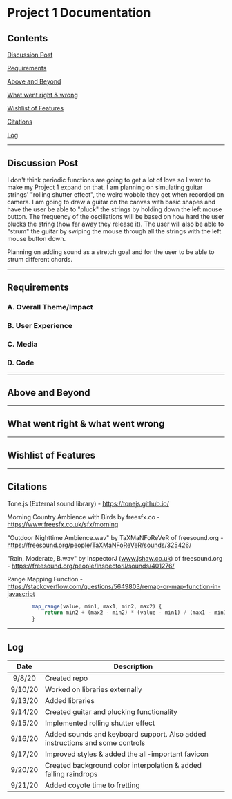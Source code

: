 # Project 1 Documentation

## Contents

[Discussion Post](#Discussion-Post)

[Requirements](#Requirements)

[Above and Beyond](#Above-and-Beyond)

[What went right & wrong](#What-went-right-&-what-went-wrong)

[Wishlist of Features](#Wishlist-of-Features)

[Citations](#Citations)

[Log](#Log)

------------------------------------

## Discussion Post
I don't think periodic functions are going to get a lot of love so I want to make my Project 1 expand on that. I am planning on simulating guitar strings' "rolling shutter effect", the weird wobble they get when recorded on camera. I am going to draw a guitar on the canvas with basic shapes and have the user be able to "pluck" the strings by holding down the left mouse button. The frequency of the oscillations will be based on how hard the user plucks the string (how far away they release it). The user will also be able to "strum" the guitar by swiping the mouse through all the strings with the left mouse button down.

Planning on adding sound as a stretch goal and for the user to be able to strum different chords.

------------------------------------

## Requirements

### A. Overall Theme/Impact

### B. User Experience

### C. Media

### D. Code

------------------------------------

## Above and Beyond

------------------------------------

## What went right & what went wrong

------------------------------------

## Wishlist of Features

------------------------------------

## Citations
Tone.js (External sound library) - 
https://tonejs.github.io/

Morning Country Ambience with Birds by freesfx.co - 
https://www.freesfx.co.uk/sfx/morning

"Outdoor Nighttime Ambience.wav" by TaXMaNFoReVeR of freesound.org - 
https://freesound.org/people/TaXMaNFoReVeR/sounds/325426/

"Rain, Moderate, B.wav" by InspectorJ (www.jshaw.co.uk) of freesound.org - 
https://freesound.org/people/InspectorJ/sounds/401276/

Range Mapping Function - 
https://stackoverflow.com/questions/5649803/remap-or-map-function-in-javascript
```javascript
        map_range(value, min1, max1, min2, max2) {
            return min2 + (max2 - min2) * (value - min1) / (max1 - min1);
        }
```

------------------------------------

## Log
|   Date   | Description                               |
|  :----:  | -----------                               |
|  9/8/20  | Created repo                              |
|  9/10/20 | Worked on libraries externally            |
|  9/13/20 | Added libraries                           |
|  9/14/20 | Created guitar and plucking functionality |
|  9/15/20 | Implemented rolling shutter effect        |
|  9/16/20 | Added sounds and keyboard support. Also added instructions and some controls |
|  9/17/20 | Improved styles & added the all-important favicon |
|  9/20/20 | Created background color interpolation & added falling raindrops |
|  9/21/20 | Added coyote time to fretting